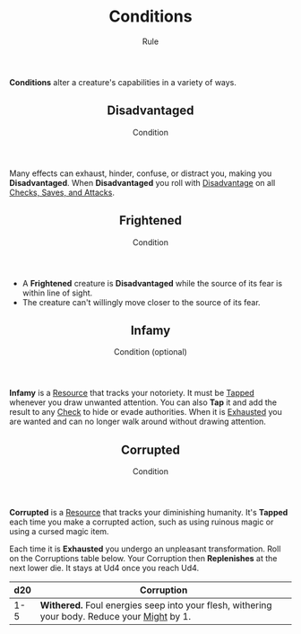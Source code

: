 <header>

# Conditions

<p class="subheading">Rule</p>

</header>

**Conditions** alter a creature's capabilities in a variety of ways.

<section class="summaries">

<section class="summary">

<header>

## Disadvantaged

Condition

</header>

Many effects can exhaust, hinder, confuse, or distract you, making you **Disadvantaged**. When **Disadvantaged** you roll with [Disadvantage](pages/rules/advantage) on all [Checks, Saves, and Attacks](../../pages/rules/rolling/checks.md).

</section>

<section class="summary">

<header>

## Frightened

Condition

</header>

  + A **Frightened** creature is **Disadvantaged** while the source of its fear is within line of sight.
  + The creature can't willingly move closer to the source of its fear.

</section>

<section class="summary">

<header>

## Infamy

Condition (optional)

</header>

**Infamy** is a [Resource](../../pages/rules/usage.md) that tracks your notoriety. It must be [Tapped](../../pages/rules/usage.md) whenever you draw unwanted attention. You can also **Tap** it and add the result to any [Check](../../pages/rules/checks.md) to hide or evade authorities. When it is [Exhausted](../../pages/rules/usage.md) you are wanted and can no longer walk around without drawing attention.

</section>

<section class="summary">

<header>

## Corrupted

<p class="subheading">Condition</p>

</header>

**Corrupted** is a [Resource](../../pages/rules/usage.md) that tracks your diminishing humanity. It's **Tapped** each time you make a corrupted action, such as using ruinous magic or using a cursed magic item.

Each time it is **Exhausted** you undergo an unpleasant transformation. Roll on the Corruptions table below. Your Corruption then **Replenishes** at the next lower die. It stays at Ud4 once you reach Ud4.

| d20 | Corruption |
| --- | ---------- |
| 1-5 | **Withered.** Foul energies seep into your flesh, withering your body. Reduce your [Might](../../pages/characters/attributes.md#might) by 1.

</section>

</section>
